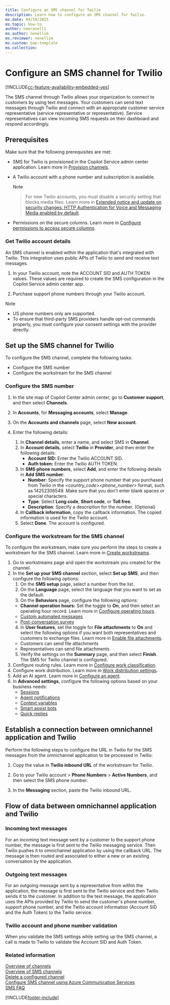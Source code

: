 ```yaml
---
title: Configure an SMS channel for Twilio
description: Learn how to configure an SMS channel for Twilio.
ms.date: 04/19/2025
ms.topic: how-to
author: neeranelli
ms.author: nenellim
ms.reviewer: nenellim
ms.custom: bap-template
ms.collection:
---
```


# Configure an SMS channel for Twilio

[!INCLUDE[cc-feature-availability-embedded-yes](../../includes/cc-feature-availability-embedded-yes.md)]

The SMS channel through Twilio allows your organization to connect to customers by using text messages. Your customers can send text messages through Twilio and connect with an appropriate customer service representative (service representative or representative). Service representatives can view incoming SMS requests on their dashboard and respond accordingly.

## Prerequisites

Make sure that the following prerequisites are met:

- SMS for Twilio is provisioned in the Copilot Service admin center application. Learn more in [Provision channels](/dynamics365/contact-center/implement/provision-channels#set-up-channels).
 
- A Twilio account with a phone number and subscription is available.
    > [!NOTE]
    > > For new Twilio accounts, you must disable a security setting that blocks media files. Learn more in [Extended notice and update on security changes: HTTP Authentication for Voice and Messaging Media enabled by default](https://go.microsoft.com/fwlink/p/?linkid=2248938).
- Permissions on the secure columns. Learn more in [Configure permissions to access secure columns](../implement/add-users-assign-roles.md#configure-permissions-to-access-secure-columns).

### Get Twilio account details

An SMS channel is enabled within the application that's integrated with Twilio. This integration uses public APIs of Twilio to send and receive text messages.

1. In your Twilio account, note the ACCOUNT SID and AUTH TOKEN values. These values are required to create the SMS configuration in the Copilot Service admin center app.

2. Purchase support phone numbers through your Twilio account.

> [!NOTE]
>
> - US phone numbers only are supported.
> - To ensure that third-party SMS providers handle opt-out commands properly, you must configure your consent settings with the provider directly.  

## Set up the SMS channel for Twilio

To configure the SMS channel, complete the following tasks:
- Configure the SMS number
- Configure the workstream for the SMS channel

### Configure the SMS number

1. In the site map of Copilot Center admin center, go to **Customer support**, and then select **Channels**.
    
1. In **Accounts**, for **Messaging accounts**, select **Manage**.

1. On the **Accounts and channels** page, select **New account**.

1. Enter the following details:
   1. In **Channel details**, enter a name, and select SMS in **Channel**.
   1. In **Account details**, select **Twilio** in **Provider**, and then enter the following details:
      - **Account SID:** Enter the Twilio ACCOUNT SID.
      - **Auth token:** Enter the Twilio AUTH TOKEN.
   1. In **SMS phone numbers**, select **Add**, and enter the following details in **Add SMS number**:
      - **Number:** Specify the support phone number that you purchased from Twilio in the *<country_code><phone_number>* format, such as 14252306549. Make sure that you don't enter blank spaces or special characters.
      - **Type**: Select **Long code**, **Short code**, or **Toll free**.
      - **Description**: Specify a description for the number. (Optional)
   1. In **Callback information**, copy the callback information. The copied information is used for the Twilio account.
   1. Select **Done**. The account is configured.

### Configure the workstream for the SMS channel

To configure the workstream, make sure you perform the steps to create a workstream for the SMS channel. Learn more in [Create workstreams](create-workstreams.md).

1. Go to workstreams page and open the workstream you created for the channel.
2. In the **Set up your SMS channel** section, select **Set up SMS**, and then configure the following options:
   1. On the **SMS setup** page, select a number from the list.
   2. On the **Language** page, select the language that you want to set as the default.
   3. On the **Behaviors** page, configure the following options:
     - **Channel operation hours:** Set the toggle to **On**, and then select an operating hour record. Learn more in [Configure operating hours](create-operating-hours.md).
     - [Custom automated messages](configure-automated-message.md)
     - [Post-conversation survey](configure-post-conversation-survey.md)
   4. In **User features**, set the toggle for **File attachments** to **On** and select the following options if you want both representatives and customers to exchange files. Learn more in [Enable file attachments](enable-file-attachments.md).
     - Customers can send file attachments
     - Representatives can send file attachments
   5. Verify the settings on the **Summary** page, and then select **Finish**. The SMS for Twilio channel is configured.
3. Configure routing rules. Learn more in [Configure work classification](configure-work-classification.md).
4. Configure work distribution. Learn more in [Work distribution settings](create-workstreams.md#configure-work-distribution).
5. Add an AI agent. Learn more in [Configure an agent](create-workstreams.md#add-an-agent-to-a-workstream).
6. In **Advanced settings**, configure the following options based on your business needs:
   - [Sessions](session-templates.md)
   - [Agent notifications](notification-templates.md#out-of-the-box-notification-templates)
   - [Context variables](manage-context-variables.md#add-context-variables)
   - [Smart assist bots](../develop/smart-assist-bot.md)
   - [Quick replies](create-quick-replies.md)

## Establish a connection between omnichannel application and Twilio


Perform the following steps to configure the URL in Twilio for the SMS messages from the omnichannel application to be processed in Twilio:

1. Copy the value in **Twilio inbound URL** of the workstream for Twilio.

2. Go to your Twilio account > **Phone Numbers** > **Active Numbers**, and then select the SMS phone number.

3. In the **Messaging** section, paste the Twilio inbound URL.

## Flow of data between omnichannel application and Twilio

### Incoming text messages

For an incoming text message sent by a customer to the support phone number, the message is first sent to the Twilio messaging service. Then Twilio pushes it to omnichannel application by using the callback URL. The message is then routed and associated to either a new or an existing conversation by the application.

### Outgoing text messages

For an outgoing message sent by a representative from within the application, the message is first sent to the Twilio service and then Twilio sends it to the customer. In addition to the text message, the application uses the APIs provided by Twilio to send the customer's phone number, support phone number, and the Twilio account information (Account SID and the Auth Token) to the Twilio service.

### Twilio account and phone number validation

When you validate the SMS settings while setting up the SMS channel, a call is made to Twilio to validate the Account SID and Auth Token.


### Related information

[Overview of channels](../use/channels.md)  
[Overview of SMS channels](../use/sms-channel-overview.md)  
[Delete a configured channel](delete-channel.md)  
[Configure SMS channel using Azure Communication Services](configure-sms-channel-acs.md)	
[SMS FAQ](faqs.md#sms)  


[!INCLUDE[footer-include](../../includes/footer-banner.md)]
